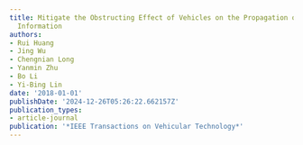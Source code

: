 ```yaml
---
title: Mitigate the Obstructing Effect of Vehicles on the Propagation of VANETs Safety-related
  Information
authors:
- Rui Huang
- Jing Wu
- Chengnian Long
- Yanmin Zhu
- Bo Li
- Yi-Bing Lin
date: '2018-01-01'
publishDate: '2024-12-26T05:26:22.662157Z'
publication_types:
- article-journal
publication: '*IEEE Transactions on Vehicular Technology*'
---
```

